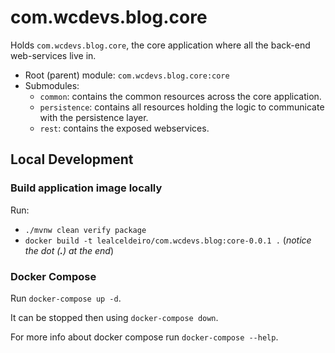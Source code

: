 # com.wcdevs.blog.core

Holds `com.wcdevs.blog.core`, the core application where all the back-end web-services live in.

- Root (parent) module: `com.wcdevs.blog.core:core`
- Submodules:
  * `common`: contains the common resources across the core application.
  * `persistence`: contains all resources holding the logic to communicate with the persistence layer.
  * `rest`: contains the exposed webservices.

## Local Development

### Build application image locally

Run:

- `./mvnw clean verify package`
- `docker build -t lealceldeiro/com.wcdevs.blog:core-0.0.1 .` (*notice the dot (**.**) at the end*)

### Docker Compose

Run `docker-compose up -d`.

It can be stopped then using `docker-compose down`.

For more info about docker compose run `docker-compose --help`.

